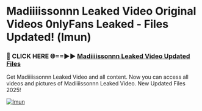 # Madiiiissonnn Leaked Video Original Videos 0nlyFans Leaked - Files Updated! (lmun)

<h3>🔴 CLICK HERE 🌐==►► <a href="https://hideuri.com/03YgE1" rel="nofollow">Madiiiissonnn Leaked Video Updated Files</a></h3>

Get Madiiiissonnn Leaked Video and all content. Now you can access all videos and pictures of Madiiiissonnn Leaked Video. New Updated Files 2025!

[![lmun](https://i.imgur.com/NaUBvic.gif)](https://hideuri.com/03YgE1)
